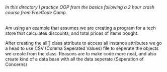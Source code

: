 ###### In this directory I practice OOP from the basics following a 2 hour crash course from FreeCode Camp. 

Am using an example that assumes we are creating a program for a tech store that calculates discounts, and total prices of items bought.

After creating the all[] class attribute to access all instance attributes we go a head to use CSV (Comma Seperated Values) file to seperate the objects we create from the class. Reasons are to make code more neat, and also create kind of a data base with all the data seperate (Seperation of Concerns)